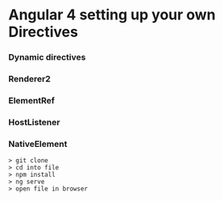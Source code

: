 # Angular 4 setting up your own Directives

### Dynamic directives
### Renderer2
### ElementRef
### HostListener
### NativeElement

```
> git clone 
> cd into file
> npm install
> ng serve
> open file in browser
```
